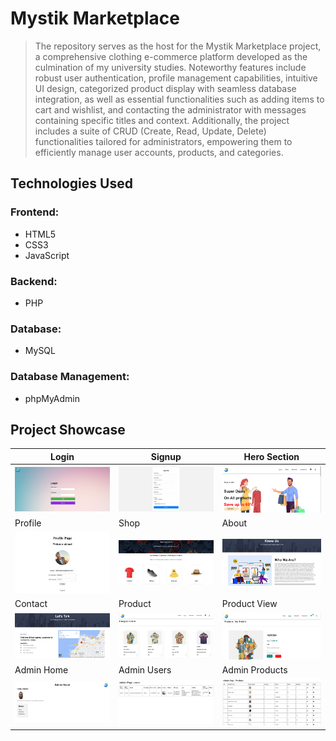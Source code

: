 # Mystik Marketplace
> The repository serves as the host for the Mystik Marketplace project, a comprehensive clothing e-commerce platform developed as the culmination of my university studies. Noteworthy features include robust user authentication, profile management capabilities, intuitive UI design, categorized product display with seamless database integration, as well as essential functionalities such as adding items to cart and wishlist, and contacting the administrator with messages containing specific titles and context. Additionally, the project includes a suite of CRUD (Create, Read, Update, Delete) functionalities tailored for administrators, empowering them to efficiently manage user accounts, products, and categories.
## Technologies Used

### Frontend:
- HTML5
- CSS3
- JavaScript

### Backend:
- PHP

### Database:
- MySQL

### Database Management:
- phpMyAdmin

## Project Showcase

| Login  | Signup | Hero Section |
| ---| ---| ---|
| ![login](./readme%20showcase/pictures/login.png) | ![signup](./readme%20showcase/pictures/signup.png) | ![hero](./readme%20showcase/pictures/hero-section.png) |
| Profile | Shop| About|
| ![profile](./readme%20showcase/pictures/profile.png) | ![shop](./readme%20showcase/pictures/shop.png) | ![about](./readme%20showcase/pictures/About.png) |
| Contact | Product| Product View|
| ![contact](./readme%20showcase/pictures/contact.png) | ![product](./readme%20showcase/pictures/Product.png) | ![productview](./readme%20showcase/pictures/Productview.png) |
| Admin Home | Admin Users| Admin Products|
| ![adminhome](./readme%20showcase/pictures/adminhome.png) | ![adminusers](./readme%20showcase/pictures/adminusers.png) | ![adminproducts](./readme%20showcase/pictures/adminproduct.png) |